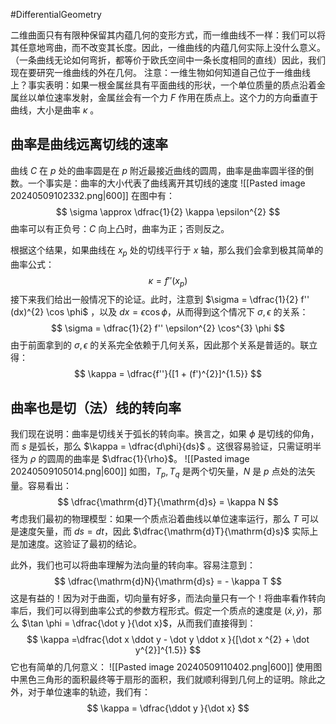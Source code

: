 #DifferentialGeometry 

二维曲面只有有限种保留其内蕴几何的变形方式，而一维曲线不一样：我们可以将其任意地弯曲，而不改变其长度。因此，一维曲线的内蕴几何实际上没什么意义。（一条曲线无论如何弯折，都等价于欧氏空间中一条长度相同的直线）因此，我们现在要研究一维曲线的外在几何。
注意：一维生物如何知道自己位于一维曲线上？事实表明：如果一根金属丝具有平面曲线的形状，一个单位质量的质点沿着金属丝以单位速率发射，金属丝会有一个力 $F$ 作用在质点上。这个力的方向垂直于曲线，大小是曲率 $\kappa$ 。

## 曲率是曲线远离切线的速率
曲线 $C$ 在 $p$ 处的曲率圆是在 $p$ 附近最接近曲线的圆周，曲率是曲率圆半径的倒数。一个事实是：曲率的大小代表了曲线离开其切线的速度
![[Pasted image 20240509102332.png|600]]
在图中有：
$$
\sigma \approx \dfrac{1}{2} \kappa \epsilon^{2}
$$
曲率可以有正负号：$C$ 向上凸时，曲率为正；否则反之。

根据这个结果，如果曲线在 $x_{p}$ 处的切线平行于 $x$ 轴，那么我们会拿到极其简单的曲率公式：
$$
\kappa = f''(x_{p})
$$
接下来我们给出一般情况下的论证。此时，注意到 $\sigma = \dfrac{1}{2} f'' (dx)^{2} \cos \phi$ ，以及 $dx = \epsilon \cos \phi$，从而得到这个情况下 $\sigma,\epsilon$ 的关系：
$$
\sigma = \dfrac{1}{2} f'' \epsilon^{2} \cos^{3} \phi 
$$
由于前面拿到的 $\sigma,\epsilon$ 的关系完全依赖于几何关系，因此那个关系是普适的。联立得：
$$
\kappa = \dfrac{f''}{[1 + (f')^{2}]^{1.5}}
$$

## 曲率也是切（法）线的转向率
我们现在说明：曲率是切线关于弧长的转向率。换言之，如果 $\phi$ 是切线的仰角，而 $s$ 是弧长，那么 $\kappa = \dfrac{d\phi}{ds}$ 。这很容易验证，只需证明半径为 $\rho$ 的圆周的曲率是 $\dfrac{1}{\rho}$。
![[Pasted image 20240509105014.png|600]]
如图，$T_{p},T_{q}$ 是两个切矢量，$N$ 是 $p$ 点处的法矢量。容易看出：
$$
\dfrac{\mathrm{d}T}{\mathrm{d}s} = \kappa N
$$
考虑我们最初的物理模型：如果一个质点沿着曲线以单位速率运行，那么 $T$ 可以是速度矢量，而 $ds = dt$，因此 $\dfrac{\mathrm{d}T}{\mathrm{d}s}$ 实际上是加速度。这验证了最初的结论。

此外，我们也可以将曲率理解为法向量的转向率。容易注意到：
$$
\dfrac{\mathrm{d}N}{\mathrm{d}s} = - \kappa T
$$
这是有益的！因为对于曲面，切向量有好多，而法向量只有一个！将曲率看作转向率后，我们可以得到曲率公式的参数方程形式。假定一个质点的速度是 $(\dot x,\dot y)$，那么 $\tan \phi = \dfrac{\dot y }{\dot x}$，从而我们直接得到：
$$
\kappa  =\dfrac{\dot x \ddot y  - \dot y \ddot x }{[\dot x ^{2} + \dot y^{2}]^{1.5}}
$$
它也有简单的几何意义：
![[Pasted image 20240509110402.png|600]]
使用图中黑色三角形的面积最终等于扇形的面积，我们就顺利得到几何上的证明。除此之外，对于单位速率的轨迹，我们有：
$$
\kappa = \dfrac{\ddot y }{\dot x}
$$


